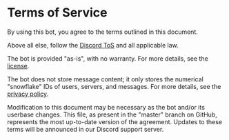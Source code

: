 # Terms of Service

By using this bot, you agree to the terms outlined in this document.

Above all else, follow the [Discord ToS] and all applicable law.

The bot is provided "as-is", with no warranty. For more details, see the [license].

The bot does not store message content; it only stores the numerical "snowflake" IDs of users,
servers, and messages. For more details, see the [privacy policy].

Modification to this document may be necessary as the bot and/or its userbase changes. This file,
as present in the "master" branch on GitHub, represents the most up-to-date version of the
agreement. Updates to these terms will be announced in our Discord support server.

[Discord ToS]: https://discord.com/terms
[privacy policy]: ./PRIVACY_POLICY.md
[license]: ./LICENSE
